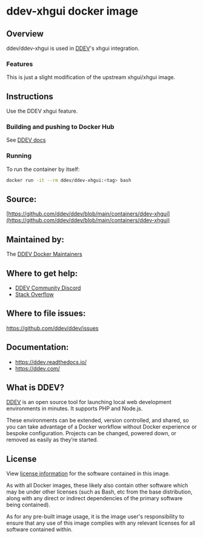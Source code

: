 # ddev-xhgui docker image

## Overview

ddev/ddev-xhgui is used in [DDEV](https://github.com/ddev/ddev)'s xhgui integration.

### Features

This is just a slight modification of the upstream xhgui/xhgui image.

## Instructions

Use the DDEV xhgui feature.

### Building and pushing to Docker Hub

See [DDEV docs](https://ddev.readthedocs.io/en/stable/developers/release-management/#pushing-docker-images-with-the-github-actions-workflow)

### Running

To run the container by itself:

```bash
docker run -it --rm ddev/ddev-xhgui:<tag> bash
```

## Source:

[https://github.com/ddev/ddev/blob/main/containers/ddev-xhgui](https://github.com/ddev/ddev/blob/main/containers/ddev-xhgui)

## Maintained by:

The [DDEV Docker Maintainers](https://github.com/ddev)

## Where to get help:

* [DDEV Community Discord](https://ddev.com/s/discord)
* [Stack Overflow](https://stackoverflow.com/questions/tagged/ddev)

## Where to file issues:

https://github.com/ddev/ddev/issues

## Documentation:

* https://ddev.readthedocs.io/
* https://ddev.com/

## What is DDEV?

[DDEV](https://github.com/ddev/ddev) is an open source tool for launching local web development environments in minutes. It supports PHP and Node.js.

These environments can be extended, version controlled, and shared, so you can take advantage of a Docker workflow without Docker experience or bespoke configuration. Projects can be changed, powered down, or removed as easily as they’re started.

## License

View [license information](https://github.com/ddev/ddev/blob/main/LICENSE) for the software contained in this image.

As with all Docker images, these likely also contain other software which may be under other licenses (such as Bash, etc from the base distribution, along with any direct or indirect dependencies of the primary software being contained).

As for any pre-built image usage, it is the image user's responsibility to ensure that any use of this image complies with any relevant licenses for all software contained within.

